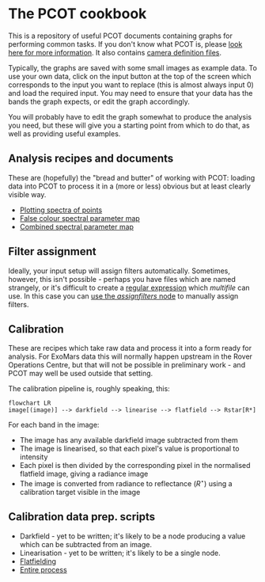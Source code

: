 # The PCOT cookbook

This is a repository of useful PCOT documents containing graphs for performing
common tasks. If you don't know what PCOT is, please
[look here for more information](pcot.md). It also 
contains [camera definition files](cameras/).

Typically, the graphs are saved with some small images as
example data. To use your own data, click on the input button at the top of
the screen which corresponds to the input you want to replace (this is almost
always input 0) and load the required input. You may need to ensure that your
data has the bands the graph expects, or edit the graph accordingly.

You will probably have to edit the graph somewhat to produce the
analysis you need, but these will give you a starting point from
which to do that, as well as providing useful examples.

## Analysis recipes and documents

These are (hopefully) the "bread and butter" of working with PCOT: loading
data into PCOT to process it in a (more or less) obvious 
but at least clearly visible way.

* [Plotting spectra of points](recipes/spectrum.md)
* [False colour spectral parameter map](recipes/parametermap.md)
* [Combined spectral parameter map](recipes/combined.md)

## Filter assignment

Ideally, your input setup will assign filters automatically. Sometimes,
however, this isn't possible - perhaps you have files which are 
named strangely, or it's difficult to create a
[regular expression](https://au-exomars.github.io/PCOT/userguide/multifile/#which-image-is-which-filter-setting-a-file-pattern)
which *multifile* can use. In this case you can
[use the *assignfilters* node](recipes/assignfilters.md) to manually assign filters.

## Calibration

These are recipes which take raw data and process it
into a form ready for analysis. For ExoMars data this will normally
happen upstream in the Rover Operations Centre, but that will
not be possible in preliminary work - and PCOT may well be used outside
that setting.

The calibration pipeline is, roughly
speaking, this:

```mermaid
flowchart LR
image[(image)] --> darkfield --> linearise --> flatfield --> Rstar[R*]
```
For each band in the image:

* The image has any available darkfield image subtracted from them
* The image is linearised, so that each pixel's value is proportional to intensity
* Each pixel is then divided by the corresponding pixel in the normalised flatfield image, giving a radiance image
* The image is converted from radiance to reflectance ($R^{\star}$) using a calibration target visible in the image


## Calibration data prep. scripts

* Darkfield - yet to be written; it's likely to be a node producing a value which can be subtracted from an image.
* Linearisation - yet to be written; it's likely to be a single node.
* [Flatfielding](recipes/flatfield.md)
* [Entire process](recipes/calibration.md)

